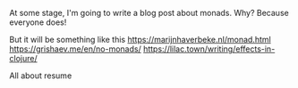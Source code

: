 
At some stage, I'm going to write a blog post about monads. Why? Because everyone does!

But it will be something like this
https://marijnhaverbeke.nl/monad.html
https://grishaev.me/en/no-monads/
https://lilac.town/writing/effects-in-clojure/

All about resume